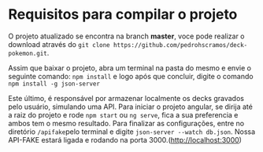 # Requisitos para compilar o projeto

O projeto atualizado se encontra na branch **master**, voce pode realizar o download através do
``git clone https://github.com/pedrohscramos/deck-pokemon.git``.

Assim que baixar o projeto, abra um terminal na pasta do mesmo e envie o seguinte comando:
``npm install`` e logo após que concluir, digite o comando ``npm install -g json-server``

Este último, é responsável por armazenar localmente os decks gravados pelo usuário, simulando uma API.
Para iniciar o projeto angular, se dirija até a raiz do projeto e  rode ``npm start`` ou ``ng serve``, fica a sua preferencia e ambos tem o mesmo resultado.
Para finalizar as configurações, entre no diretório  ``/apifake``pelo terminal e digite ``json-server --watch db.json``.
Nossa API-FAKE estará ligada e  rodando na porta 3000.(<http://localhost:3000>)
